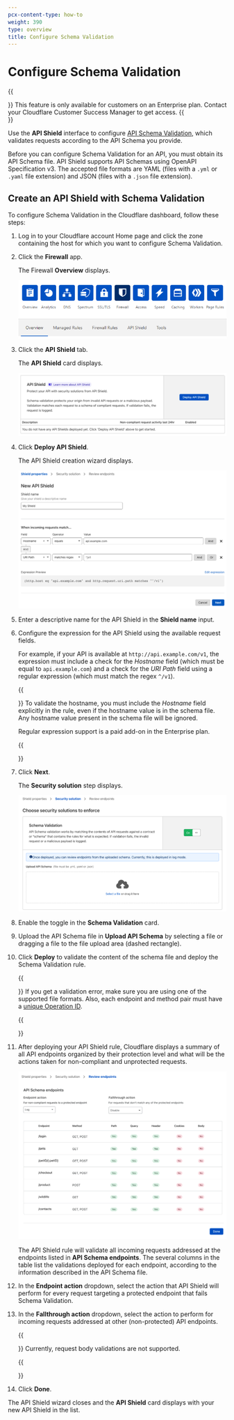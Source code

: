 ```yaml
---
pcx-content-type: how-to
weight: 390
type: overview
title: Configure Schema Validation
---
```


# Configure Schema Validation

{{<Aside type="note">}}
This feature is only available for customers on an Enterprise plan. Contact your Cloudflare Customer Success Manager to get access.
{{</Aside>}}

Use the **API Shield** interface to configure [API Schema Validation](/firewall/cf-firewall-rules/api-shield/#schema-validation), which validates requests according to the API Schema you provide.

Before you can configure Schema Validation for an API, you must obtain its API Schema file. API Shield supports API Schemas using OpenAPI Specification v3. The accepted file formats are YAML (files with a `.yml` or `.yaml` file extension) and JSON (files with a `.json` file extension).

## Create an API Shield with Schema Validation

To configure Schema Validation in the Cloudflare dashboard, follow these steps:

1.  Log in to your Cloudflare account Home page and click the zone containing the host for which you want to configure Schema Validation.

2.  Click the **Firewall** app.

    The Firewall **Overview** displays.

    ![Firewall Overview tab](../images/firewall-app-overview.png)

3.  Click the **API Shield** tab.

    The **API Shield** card displays.

    ![API Shield card](../images/api-shield-card.png)

4.  Click **Deploy API Shield**.

    The API Shield creation wizard displays.

    ![API Shield Properties wizard step](../images/api-shield-properties-step.png)

5.  Enter a descriptive name for the API Shield in the **Shield name** input.

6.  Configure the expression for the API Shield using the available request fields.

    For example, if your API is available at `http://api.example.com/v1`, the expression must include a check for the _Hostname_ field (which must be equal to `api.example.com`) and a check for the _URI Path_ field using a regular expression (which must match the regex `^/v1`).

    {{<Aside type="warning" header="Important">}}
    To validate the hostname, you must include the _Hostname_ field explicitly in the rule, even if the hostname value is in the schema file. Any hostname value present in the schema file will be ignored.

    Regular expression support is a paid add-on in the Enterprise plan.

    {{</Aside>}}

7.  Click **Next**.

    The **Security solution** step displays.

    ![API Shield Security solution wizard step](../images/api-shield-security-solution-step.png)

8.  Enable the toggle in the **Schema Validation** card.

9.  Upload the API Schema file in **Upload API Schema** by selecting a file or dragging a file to the file upload area (dashed rectangle).

10. Click **Deploy** to validate the content of the schema file and deploy the Schema Validation rule.

    {{<Aside type="warning">}}
    If you get a validation error, make sure you are using one of the supported file formats. Also, each endpoint and method pair must have a [unique Operation ID](/firewall/cf-firewall-rules/api-shield/#operation-ids).

    {{</Aside>}}

11. After deploying your API Shield rule, Cloudflare displays a summary of all API endpoints organized by their protection level and what will be the actions taken for non-compliant and unprotected requests.

    ![API Shield Review endpoints wizard step](../images/api-shield-review-endpoints-step.png)

    The API Shield rule will validate all incoming requests addressed at the endpoints listed in **API Schema endpoints**. The several columns in the table list the validations deployed for each endpoint, according to the information described in the API Schema file.

12. In the **Endpoint action** dropdown, select the action that API Shield will perform for every request targeting a protected endpoint that fails Schema Validation.

13. In the **Fallthrough action** dropdown, select the action to perform for incoming requests addressed at other (non-protected) API endpoints.

    {{<Aside type="warning">}}
    Currently, request body validations are not supported.

    {{</Aside>}}

14. Click **Done**.

The API Shield wizard closes and the **API Shield** card displays with your new API Shield in the list.
